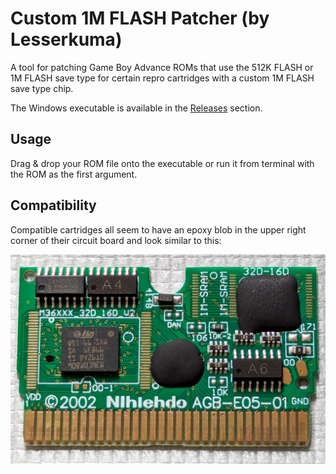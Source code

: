 ﻿# Custom 1M FLASH Patcher (by Lesserkuma)

A tool for patching Game Boy Advance ROMs that use the 512K FLASH or 1M FLASH save type for certain repro cartridges with a custom 1M FLASH save type chip.

The Windows executable is available in the [Releases](https://github.com/lesserkuma/Custom_1M_FLASH_Patcher/releases) section.

## Usage

Drag & drop your ROM file onto the executable or run it from terminal with the ROM as the first argument.

## Compatibility

Compatible cartridges all seem to have an epoxy blob in the upper right corner of their circuit board and look similar to this:

<img src="https://raw.githubusercontent.com/lesserkuma/Custom_1M_FLASH_Patcher/master/.github/cartridge.jpg" alt="Example Cartridge" />
